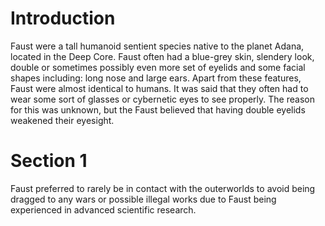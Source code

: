 # Introduction
Faust were a tall humanoid sentient species native to the planet Adana, located in the Deep Core.
Faust often had a blue-grey skin, slendery look, double or sometimes possibly even more set of eyelids and some facial shapes including: long nose and large ears.
Apart from these features, Faust were almost identical to humans.
It was said that they often had to wear some sort of glasses or cybernetic eyes to see properly.
The reason for this was unknown, but the Faust believed that having double eyelids weakened their eyesight.

# Section 1
Faust preferred to rarely be in contact with the outerworlds to avoid being dragged to any wars or possible illegal works due to Faust being experienced in advanced scientific research.